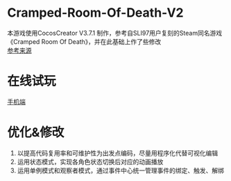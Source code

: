 # Cramped-Room-Of-Death-V2
本游戏使用CocosCreator V3.7.1 制作，参考自SLI97用户复刻的Steam同名游戏《Cramped Room Of Death》，并在此基础上作了些修改  
[参考来源](https://github.com/SLI97/cocos-cramped-room-of-death)  

# 在线试玩
[手机端](https://elise-go.github.io/CrampedRoomOfDeath/)

# 优化&修改
1. 以提高代码复用率和可维护性为出发点编码，尽量用程序化代替可视化编辑  
2. 运用状态模式，实现各角色状态切换后对应的动画播放  
3. 运用单例模式和观察者模式，通过事件中心统一管理事件的绑定、触发、解绑

